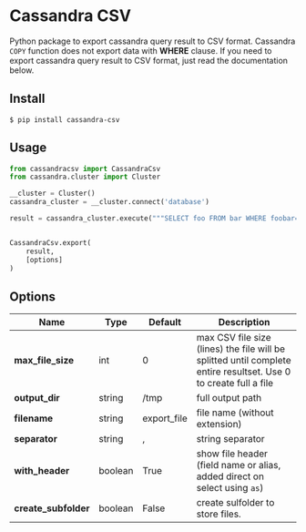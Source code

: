 # Cassandra CSV
Python package to export cassandra query result to CSV format.
Cassandra `COPY` function does not export data with **WHERE** clause. If you need to export cassandra query result to CSV format, just read the documentation below.

## Install
```shell
$ pip install cassandra-csv
```

## Usage
```python
from cassandracsv import CassandraCsv
from cassandra.cluster import Cluster

__cluster = Cluster()
cassandra_cluster = __cluster.connect('database')

result = cassandra_cluster.execute("""SELECT foo FROM bar WHERE foobar=2""")


CassandraCsv.export(
    result,
    [options]
)
```

## Options
|Name| Type | Default |  Description |
|--|--|--|--|
| **max_file_size** | int | 0 | max CSV file size (lines) the file will be splitted until complete entire resultset. Use 0 to create full a file |
| **output_dir** | string | /tmp | full output path
| **filename** | string | export_file | file name (without extension)
| **separator** | string | , | string separator
| **with_header** | boolean | True | show file header (field name or alias, added direct on select using `as`)
| **create_subfolder** | boolean | False | create sulfolder to store files.
